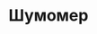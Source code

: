 ---
id: '49'
title: Шумомер 
description: Залог 2000 рублей
price: '200'
order: 49
default_thumbnail_image: image/shum.jpg
default_original_image: image/shum_sm.jpg
category: content/category/06izmer.md
featured: true
layout: product
---